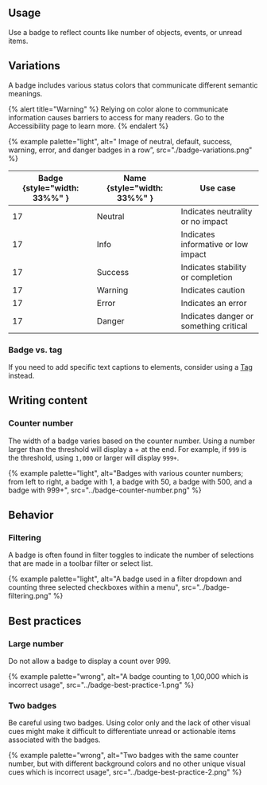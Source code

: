 ## Usage 
Use a badge to reflect counts like number of objects, events, or unread items.

## Variations
A badge includes various status colors that communicate different semantic meanings.

{% alert title="Warning" %}
Relying on color alone to communicate information causes barriers to access for many readers. Go to the Accessibility page to learn more.
{% endalert %}

{% example palette="light",
          alt=" Image of neutral, default, success, warning, error, and danger badges in a row”,
          src="./badge-variations.png" %}

| Badge {style="width: 33%%" }           | Name {style="width: 33%%" } | Use case                                  |
| -------------------------------------- | --------------------------- | ----------------------------------------- |
| <rh-badge>17<rh-badge>                 | Neutral                     | Indicates neutrality or no impact         |
| <rh-badge state="info">17<rh-badge>    | Info                        | Indicates informative or low impact       |
| <rh-badge state="success">17<rh-badge> | Success                     | Indicates stability or completion         |
| <rh-badge state="warning">17<rh-badge> | Warning                     | Indicates caution                         |
| <rh-badge state="error">17<rh-badge>   | Error                       | Indicates an error                        |
| <rh-badge state="danger">17<rh-badge>  | Danger                      | Indicates danger or something critical    |

### Badge vs. tag 
If you need to add specific text captions to elements, consider using a [Tag](/elements/tag) instead.

## Writing content

### Counter number 
The width of a badge varies based on the counter number. Using a number larger than the threshold will display a + at the end. For example, if `999` is the threshold, using `1,000` or larger will display `999+`.

{% example palette="light",
  alt="Badges with various counter numbers; from left to right, a badge with 1, a badge with 50, a badge with 500, and a badge with 999+",
  src="../badge-counter-number.png" %}



## Behavior
### Filtering 
A badge is often found in filter toggles to indicate the number of selections that are made in a toolbar filter or select list.

{% example palette="light",
          alt="A badge used in a filter dropdown and counting three selected checkboxes within a menu",
          src="../badge-filtering.png" %}


## Best practices 
### Large number 
Do not allow a badge to display a count over 999.

{% example palette="wrong",
          alt="A badge counting to 1,00,000 which is incorrect usage",
          src="../badge-best-practice-1.png" %}


### Two badges 
Be careful using two badges. Using color only and the lack of other visual cues might make it difficult to differentiate unread or actionable items associated with the badges.

{% example palette="wrong",
          alt="Two badges with the same counter number, but with different background colors and no other unique visual cues which is incorrect usage",
          src="../badge-best-practice-2.png" %}